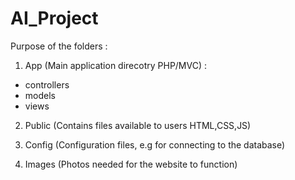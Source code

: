 # AI_Project

Purpose of the folders :

1) App (Main application direcotry PHP/MVC) :
 - controllers 
 - models
 - views

2) Public (Contains files available to users HTML,CSS,JS)

3) Config (Configuration files, e.g for connecting to the database)

4) Images (Photos needed for the website to function)